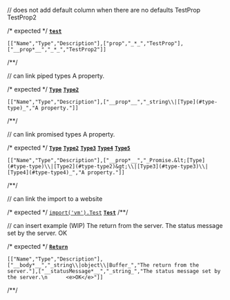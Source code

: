 // does not add default column when there are no defaults
<types>
  <type name="test">
    <prop opt name="prop">TestProp</prop>
    <prop name="prop">TestProp2</prop>
  </type>
</types>

/* expected */
__[`test`](t-type)__

```table
[["Name","Type","Description"],["prop","_*_","TestProp"],["__prop*__","_*_","TestProp2"]]
```
/**/

// can link piped types
<types>
  <type name="Type" />
  <type name="Type2">
    <prop name="prop" type="string|Type">
      A property.
    </prop>
  </type>
</types>

/* expected */
__[`Type`](t-type)__
__[`Type2`](t-type)__

```table
[["Name","Type","Description"],["__prop*__","_string\\|[Type](#type-type)_","A property."]]
```
/**/

// can link promised types
<types>
  <type name="Type" />
  <type name="Type2" />
  <type name="Type3" />
  <type name="Type4" />
  <type name="Type5">
    <prop name="prop" type="Promise.<Type|Type2>|Type3|Type4">
      A property.
    </prop>
  </type>
</types>

/* expected */
__[`Type`](t-type)__
__[`Type2`](t-type)__
__[`Type3`](t-type)__
__[`Type4`](t-type)__
__[`Type5`](t-type)__

```table
[["Name","Type","Description"],["__prop*__","_Promise.&lt;[Type](#type-type)\\|[Type2](#type-type2)&gt;\\|[Type3](#type-type3)\\|[Type4](#type-type4)_","A property."]]
```
/**/

// can link the import to a website
<types>
  <import
    name="Test"
    from="vm"
    link="https://nodejs.org/api/vm.html#Test"
  />
</types>

/* expected */
[`import('vm').Test`](https://nodejs.org/api/vm.html#Test) __[`Test`](l-type)__
/**/

// can insert example (WIP)
<types>
  <type name="Return">
    <prop name="body" type="string|object|Buffer">
      The return from the server.
    </prop>
    <prop name="statusMessage" type="string">
      The status message set by the server.
      <e>OK</e>
    </prop>
  </type>
</types>

/* expected */
__[`Return`](t-type)__

```table
[["Name","Type","Description"],["__body*__","_string\\|object\\|Buffer_","The return from the server."],["__statusMessage*__","_string_","The status message set by the server.\n      <e>OK</e>"]]
```
/**/